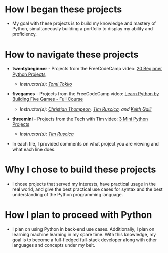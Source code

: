 # How I began these projects

- My goal with these projects is to build my knowledge and mastery of Python, simultaneously building a portfolio to display my ability and proficiency.

# How to navigate these projects
- **twentybeginner** - Projects from the FreeCodeCamp video: [20 Beginner Python Projects](https://www.youtube.com/watch?v=pdy3nh1tn6I)
    - _Instructor(s): [Tomi Tokko](https://www.youtube.com/@CodeWithTomi)_
- **fivegames** - Projects from the FreeCodeCamp video: [Learn Python by Building Five Games - Full Course](https://www.youtube.com/watch?v=XGf2GcyHPhc)
    - _Instructor(s): [Christian Thompson](https://www.youtube.com/channel/UC2vm-0XX5RkWCXWwtBZGOXg), [Tim Ruscica](https://www.youtube.com/channel/UC4JX40jDee_tINbkjycV4Sg), and [Keith Galli](https://www.youtube.com/channel/UCq6XkhO5SZ66N04IcPbqNcw)_
- **threemini** - Projects from the Tech with Tim video: [3 Mini Python Projects](https://www.youtube.com/watch?v=21FnnGKSRZo)
    - _Instructor(s): [Tim Ruscica](https://www.youtube.com/channel/UC4JX40jDee_tINbkjycV4Sg)_
      
- In each file, I provided comments on what project you are viewing and what each line does.

# Why I chose to build these projects

- I chose projects that served my interests, have practical usage in the real world, and give the best practical use cases for syntax and the best understanding of the Python programming language.

# How I plan to proceed with Python

- I plan on using Python in back-end use cases. Additionally, I plan on learning machine learning in my spare time. With this knowledge, my goal is to become a full-fledged full-stack developer along with other languages and concepts under my belt.

